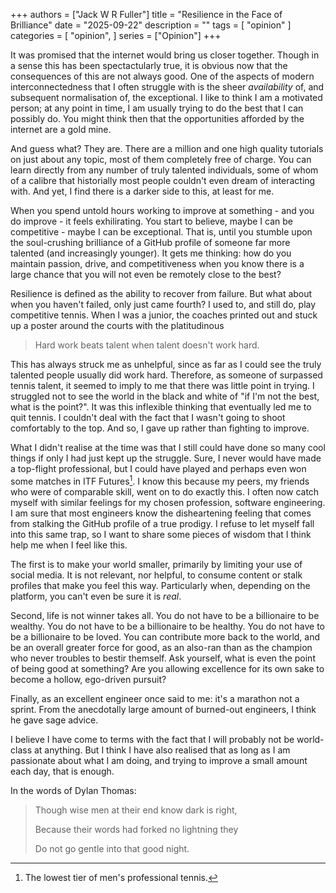 +++
authors = ["Jack W R Fuller"]
title = "Resilience in the Face of Brilliance"
date = "2025-09-22"
description = ""
tags = [
    "opinion"
]
categories = [
    "opinion",
]
series = ["Opinion"]
+++

It was promised that the internet would bring us closer together.
Though in a sense this has been spectactularly true, it is obvious now that the consequences of this are not always good.
One of the aspects of modern interconnectedness that I often struggle with is the sheer _availability_ of, and subsequent normalisation of, the exceptional.
I like to think I am a motivated person;
at any point in time, I am usually trying to do the best that I can possibly do.
You might think then that the opportunities afforded by the internet are a gold mine.

And guess what? They are.
There are a million and one high quality tutorials on just about any topic, most of them completely free of charge.
You can learn directly from any number of truly talented individuals, some of whom of a calibre that historially most people couldn't even dream of interacting with.
And yet, I find there is a darker side to this, at least for me.

When you spend untold hours working to improve at something - and you do improve - it feels exhilirating.
You start to believe, maybe I can be competitive - maybe I can be exceptional.
That is, until you stumble upon the soul-crushing brilliance of a GitHub profile of someone far more talented (and increasingly younger).
It gets me thinking: how do you maintain passion, drive, and competitiveness when you know there is a large chance that you will not even be remotely close to the best?

Resilience is defined as the ability to recover from failure.
But what about when you haven't failed, only just came fourth?
I used to, and still do, play competitive tennis.
When I was a junior, the coaches printed out and stuck up a poster around the courts with the platitudinous

> Hard work beats talent when talent doesn't work hard.

This has always struck me as unhelpful, since as far as I could see the truly talented people usually did work hard.
Therefore, as someone of surpassed tennis talent, it seemed to imply to me that there was little point in trying.
I struggled not to see the world in the black and white of "if I'm not the best, what is the point?".
It was this inflexible thinking that eventually led me to quit tennis.
I couldn't deal with the fact that I wasn't going to shoot comfortably to the top.
And so, I gave up rather than fighting to improve.

What I didn't realise at the time was that I still could have done so many cool things if only I had just kept up the struggle.
Sure, I never would have made a top-flight professional, but I could have played and perhaps even won some matches in ITF Futures[^1].
I know this because my peers, my friends who were of comparable skill, went on to do exactly this.
I often now catch myself with similar feelings for my chosen profession, software engineering. 
I am sure that most engineers know the disheartening feeling that comes from stalking the GitHub profile of a true prodigy.
I refuse to let myself fall into this same trap, so I want to share some pieces of wisdom that I think help me when I feel like this.

The first is to make your world smaller, primarily by limiting your use of social media.
It is not relevant, nor helpful, to consume content or stalk profiles that make you feel this way.
Particularly when, depending on the platform, you can't even be sure it is _real_.

Second, life is not winner takes all.
You do not have to be a billionaire to be wealthy.
You do not have to be a billionaire to be healthy.
You do not have to be a billionaire to be loved.
You can contribute more back to the world, and be an overall greater force for good, as an also-ran than as the champion who never troubles to bestir themself. 
Ask yourself, what is even the point of being good at something?
Are you allowing excellence for its own sake to become a hollow, ego-driven pursuit?

Finally, as an excellent engineer once said to me: it's a marathon not a sprint.
From the anecdotally large amount of burned-out engineers, I think he gave sage advice.

I believe I have come to terms with the fact that I will probably not be world-class at anything.
But I think I have also realised that as long as I am passionate about what I am doing, and trying to improve a small amount each day, that is enough.

In the words of Dylan Thomas:

>Though wise men at their end know dark is right,
>
>Because their words had forked no lightning they
>
>Do not go gentle into that good night.








[^1]: The lowest tier of men's professional tennis.



